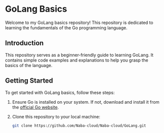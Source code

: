 # GoLang Basics

Welcome to my GoLang basics repository! This repository is dedicated to learning the fundamentals of the Go programming language.

## Introduction

This repository serves as a beginner-friendly guide to learning GoLang. It contains simple code examples and explanations to help you grasp the basics of the language.

## Getting Started

To get started with GoLang basics, follow these steps:

1. Ensure Go is installed on your system. If not, download and install it from the [official Go website](https://golang.org/).
2. Clone this repository to your local machine:

   ```bash
   git clone https://github.com/Naba-cloud/Naba-cloud/GoLang.git

